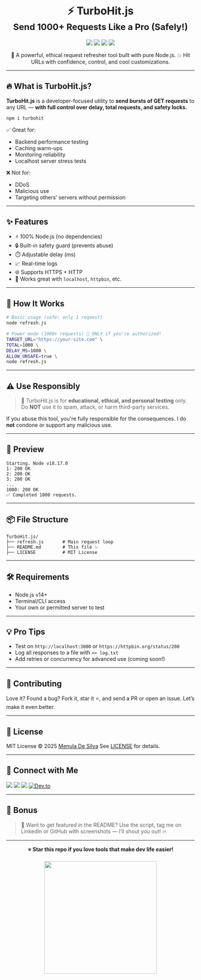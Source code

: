 <h1 align="center">
  ⚡ TurboHit.js
  <br>
  <sub>Send 1000+ Requests Like a Pro (Safely!)</sub>
</h1>

<p align="center">
  <img src="https://img.shields.io/github/stars/DMS-Menula/TurboHit.js?style=for-the-badge" />
  <img src="https://img.shields.io/github/forks/DMS-Menula/TurboHit.js?style=for-the-badge" />
  <img src="https://img.shields.io/github/license/DMS-Menula/TurboHit.js?style=for-the-badge" />
  <img src="https://img.shields.io/badge/Made%20By-Menula-blueviolet?style=for-the-badge" />
</p>

<p align="center">
  🚀 A powerful, ethical request refresher tool built with pure Node.js.  
  💥 Hit URLs with confidence, control, and cool customizations.  
</p>

---

## 🔥 What is TurboHit.js?

**TurboHit.js** is a developer-focused utility to **send bursts of GET requests** to any URL — **with full control over delay, total requests, and safety locks.**

```bash
npm i turbohit
````

✅ Great for:
- Backend performance testing
- Caching warm-ups
- Monitoring reliability
- Localhost server stress tests

❌ Not for:
- DDoS
- Malicious use
- Targeting others’ servers without permission

---

## ✨ Features

- ⚡ 100% Node.js (no dependencies)
- 🔒 Built-in safety guard (prevents abuse)
- ⏱️ Adjustable delay (ms)
- 📈 Real-time logs
- 🌐 Supports HTTPS + HTTP
- 🧪 Works great with `localhost`, `httpbin`, etc.

---

## 🧠 How It Works


```bash
# Basic usage (safe: only 1 request)
node refresh.js
````

```bash
# Power mode (1000+ requests) 🚨 ONLY if you're authorized!
TARGET_URL="https://your-site.com" \
TOTAL=1000 \
DELAY_MS=1000 \
ALLOW_UNSAFE=true \
node refresh.js
```

---

## ⚠️ Use Responsibly

> 🛑 TurboHit.js is for **educational, ethical, and personal testing** only.
> Do **NOT** use it to spam, attack, or harm third-party services.

If you abuse this tool, you're fully responsible for the consequences. I do **not** condone or support any malicious use.

---

## 🌟 Preview

```
Starting. Node v18.17.0
1: 200 OK
2: 200 OK
3: 200 OK
...
1000: 200 OK
✅ Completed 1000 requests.
```

---

## 📦 File Structure

```
TurboHit.js/
├── refresh.js       # Main request loop
├── README.md        # This file ✨
├── LICENSE          # MIT License
```

---

## 🛠 Requirements

* Node.js v14+
* Terminal/CLI access
* Your own or permitted server to test

---

## 💡 Pro Tips

* Test on `http://localhost:3000` or `https://httpbin.org/status/200`
* Log all responses to a file with `>> log.txt`
* Add retries or concurrency for advanced use (coming soon!)

---

## 🤝 Contributing

Love it? Found a bug?
Fork it, star it ⭐, and send a PR or open an issue. Let’s make it even better.

---

## 🧾 License

MIT License © 2025 [Menula De Silva](https://github.com/DMS-Menula)
See [LICENSE](./LICENSE) for details.

---

## 🔗 Connect with Me

<p align="left">
  <a href="https://github.com/DMS-Menula"><img src="https://img.shields.io/badge/GitHub-DMS--Menula-informational?style=for-the-badge&logo=github"></a>
  <a href="https://dms-menula.github.io"><img src="https://img.shields.io/badge/Portfolio-My_Website-critical?style=for-the-badge&logo=firefox-browser"></a>
  <a href="https://www.linkedin.com/in/dmsmenula"><img src="https://img.shields.io/badge/LinkedIn-Connect-blue?style=for-the-badge&logo=linkedin"></a>
  <a href="https://dev.to/dmsmenula"><img alt="Dev.to" src="https://img.shields.io/badge/Dev.to-0A0A0A.svg?style=for-the-badge&logo=devdotto&logoColor=white"></a>
</p>

---

## 📣 Bonus

> 💬 Want to get featured in the README?
> Use the script, tag me on LinkedIn or GitHub with screenshots — I’ll shout you out! 🔥

---

<p align="center">
  <b>⭐ Star this repo if you love tools that make dev life easier!</b><br><br>
  <img src="https://media.giphy.com/media/3oKIPsx2VAYAgEHC12/giphy.gif" width="300" />
</p>
